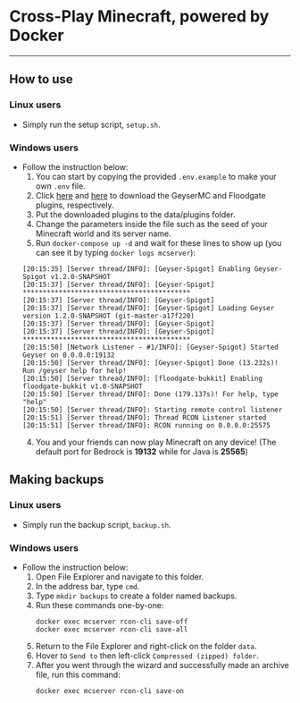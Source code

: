 # Cross-Play Minecraft, powered by Docker
---
## How to use
### Linux users
- Simply run the setup script, `setup.sh`.
### Windows users
- Follow the instruction below:
  1. You can start by copying the provided `.env.example` to make your own `.env` file.
  2. Click [here](https://ci.opencollab.dev//job/GeyserMC/job/Geyser/job/master/lastSuccessfulBuild/artifact/bootstrap/spigot/target/Geyser-Spigot.jar) and [here](https://ci.opencollab.dev/job/GeyserMC/job/Floodgate/job/master/lastSuccessfulBuild/artifact/spigot/target/floodgate-spigot.jar) to download the GeyserMC and Floodgate plugins, respectively.
  3. Put the downloaded plugins to the data/plugins folder.
  2. Change the parameters inside the file such as the seed of your Minecraft world and its server name.
  3. Run `docker-compose up -d` and wait for these lines to show up (you can see it by typing `docker logs mcserver`):
  ```
  [20:15:35] [Server thread/INFO]: [Geyser-Spigot] Enabling Geyser-Spigot v1.2.0-SNAPSHOT
  [20:15:37] [Server thread/INFO]: [Geyser-Spigot] ******************************************
  [20:15:37] [Server thread/INFO]: [Geyser-Spigot]
  [20:15:37] [Server thread/INFO]: [Geyser-Spigot] Loading Geyser version 1.2.0-SNAPSHOT (git-master-a17f220)
  [20:15:37] [Server thread/INFO]: [Geyser-Spigot]
  [20:15:37] [Server thread/INFO]: [Geyser-Spigot] ******************************************
  [20:15:50] [Network Listener - #1/INFO]: [Geyser-Spigot] Started Geyser on 0.0.0.0:19132
  [20:15:50] [Server thread/INFO]: [Geyser-Spigot] Done (13.232s)! Run /geyser help for help!
  [20:15:50] [Server thread/INFO]: [floodgate-bukkit] Enabling floodgate-bukkit v1.0-SNAPSHOT
  [20:15:50] [Server thread/INFO]: Done (179.137s)! For help, type "help"
  [20:15:50] [Server thread/INFO]: Starting remote control listener
  [20:15:51] [Server thread/INFO]: Thread RCON Listener started
  [20:15:51] [Server thread/INFO]: RCON running on 0.0.0.0:25575
  ```
  4. You and your friends can now play Minecraft on any device! (The default port for Bedrock is **19132** while for Java is **25565**)
## Making backups
### Linux users
- Simply run the backup script, `backup.sh`.
### Windows users
- Follow the instruction below:
  1. Open File Explorer and navigate to this folder.
  2. In the address bar, type `cmd`.
  3. Type `mkdir backups` to create a folder named backups.
  4. Run these commands one-by-one:
     ```
     docker exec mcserver rcon-cli save-off
     docker exec mcserver rcon-cli save-all
     ```
  5. Return to the File Explorer and right-click on the folder `data`.
  6. Hover to `Send to` then left-click `Compressed (zipped) folder`.
  7. After you went through the wizard and successfully made an archive file, run this command:
     ```
     docker exec mcserver rcon-cli save-on
     ```
